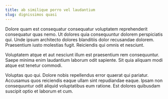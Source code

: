 ```yaml
---
title: ab similique porro vel laudantium
slug: dignissimos quasi
---
```


Dolore quam est consequatur consequatur voluptatem reprehenderit consequatur quas nemo. Ut dolores quia consequuntur dolorem perspiciatis qui. Unde ipsum architecto dolores blanditiis dolor recusandae dolorem. Praesentium iusto molestias fugit. Reiciendis qui omnis et nesciunt.

Voluptatem atque et aut nesciunt illum est praesentium rem consequuntur. Saepe minima enim laudantium laborum odit sapiente. Sit quia aliquam modi atque est tenetur commodi.

Voluptas quo qui. Dolore nobis repellendus error quaerat qui pariatur. Accusamus quos reiciendis eaque ullam sint repudiandae eaque. Ipsam non consequuntur odit aliquid voluptatibus eum ratione. Est dolores quibusdam suscipit optio et laborum et cum.
